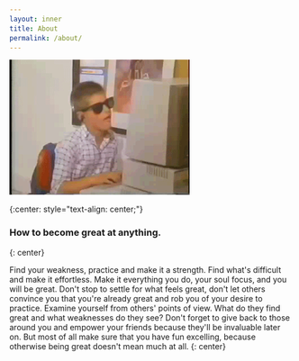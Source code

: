 ```yaml
---
layout: inner
title: About
permalink: /about/
---
```


<img src="/img/rayban_hax_boi.gif" alt="Rayban Hax Boi" class="img-circle center-block" />

{:center: style="text-align: center;"}

### How to become great at anything.
{: center}

Find your weakness, practice and make it a strength. Find what's difficult and make it effortless. Make it everything you do, your soul focus, and you will be great. Don't stop to settle for what feels great, don't let others convince you that you're already great and rob you of your desire to practice. Examine yourself from others' points of view.  What do they find great and what weaknesses do they see?  Don't forget to give back to those around you and empower your friends because they'll be invaluable later on.  But most of all make sure that you have fun excelling, because otherwise being great doesn't mean much at all.
{: center}
